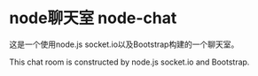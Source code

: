 node聊天室 node-chat
=======

这是一个使用node.js socket.io以及Bootstrap构建的一个聊天室。

This chat room is constructed by node.js socket.io and Bootstrap.
